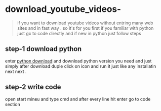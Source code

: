 # download_youtube_videos-
>if you want to download youtube videos without entring many web sites and in fast way .
so it's for you 
first if you familiar with python just go to code directly 
and if new in python just follow steps 
## step-1 download python 
enter [python download](https://www.python.org/downloads/) and download python version you need 
and just simply after download duple click on icon and run it just like any installatin next next .
## step-2 write code 
open start mineu and type cmd and after every line hit enter 
go to code section 

